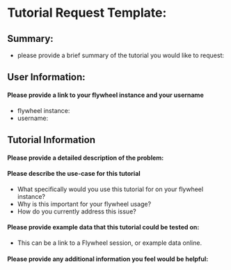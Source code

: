 # Tutorial Request Template:

## Summary:
- please provide a brief summary of the tutorial you would like to request:


## User Information:
#### Please provide a link to your flywheel instance and your username
- flywheel instance:
- username: 

## Tutorial Information

#### Please provide a detailed description of the problem:


#### Please describe the use-case for this tutorial
- What specifically would you use this tutorial for on your flywheel instance?
- Why is this important for your flywheel usage?
- How do you currently address this issue?

#### Please provide example data that this tutorial could be tested on:
- This can be a link to a Flywheel session, or example data online.

#### Please provide any additional information you feel would be helpful:
